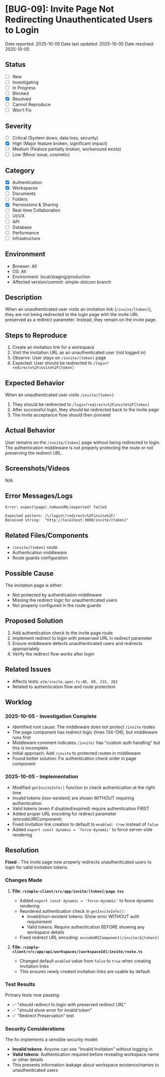 # [BUG-09]: Invite Page Not Redirecting Unauthenticated Users to Login

Date reported: 2025-10-05
Date last updated: 2025-10-05
Date resolved: 2025-10-05

## Status

- [ ] New
- [ ] Investigating
- [ ] In Progress
- [ ] Blocked
- [x] Resolved
- [ ] Cannot Reproduce
- [ ] Won't Fix

## Severity

- [ ] Critical (System down, data loss, security)
- [x] High (Major feature broken, significant impact)
- [ ] Medium (Feature partially broken, workaround exists)
- [ ] Low (Minor issue, cosmetic)

## Category

- [x] Authentication
- [x] Workspaces
- [ ] Documents
- [ ] Folders
- [x] Permissions & Sharing
- [ ] Real-time Collaboration
- [ ] UI/UX
- [ ] API
- [ ] Database
- [ ] Performance
- [ ] Infrastructure

## Environment

- Browser: All
- OS: All
- Environment: local/staging/production
- Affected version/commit: simple-dotcom branch

## Description

When an unauthenticated user visits an invitation link (`/invite/[token]`), they are not being redirected to the login page with the invite URL preserved as a redirect parameter. Instead, they remain on the invite page.

## Steps to Reproduce

1. Create an invitation link for a workspace
2. Visit the invitation URL as an unauthenticated user (not logged in)
3. Observe: User stays on `/invite/[token]` page
4. Expected: User should be redirected to `/login?redirect=%2Finvite%2F[token]`

## Expected Behavior

When an unauthenticated user visits `/invite/[token]`:
1. They should be redirected to `/login?redirect=%2Finvite%2F[token]`
2. After successful login, they should be redirected back to the invite page
3. The invite acceptance flow should then proceed

## Actual Behavior

User remains on the `/invite/[token]` page without being redirected to login. The authentication middleware is not properly protecting the route or not preserving the redirect URL.

## Screenshots/Videos

N/A

## Error Messages/Logs

```
Error: expect(page).toHaveURL(expected) failed

Expected pattern: /\/login\?redirect=%2Finvite%2F/
Received string:  "http://localhost:3000/invite/[token]"
```

## Related Files/Components

- `/invite/[token]` route
- Authentication middleware
- Route guards configuration

## Possible Cause

The invitation page is either:
- Not protected by authentication middleware
- Missing the redirect logic for unauthenticated users
- Not properly configured in the route guards

## Proposed Solution

1. Add authentication check to the invite page route
2. Implement redirect to login with preserved URL in redirect parameter
3. Ensure middleware detects unauthenticated users and redirects appropriately
4. Verify the redirect flow works after login

## Related Issues

- Affects tests: `e2e/invite.spec.ts:48, 89, 215, 282`
- Related to authentication flow and route protection

## Worklog

### 2025-10-05 - Investigation Complete
- Identified root cause: The middleware does not protect `/invite` routes
- The page component has redirect logic (lines 134-136), but middleware runs first
- Middleware comment indicates `/invite/` has "custom auth handling" but this is incomplete
- Initial approach: Add `/invite` to protected routes in middleware
- Found better solution: Fix authentication check order in page component

### 2025-10-05 - Implementation
- Modified `getInviteInfo()` function to check authentication at the right time
- Invalid tokens (non-existent) are shown WITHOUT requiring authentication
- Valid tokens (even if disabled/expired) require authentication FIRST
- Added proper URL encoding for redirect parameter (encodeURIComponent)
- Fixed invitation link creation to default to `enabled: true` instead of `false`
- Added `export const dynamic = 'force-dynamic'` to force server-side rendering

## Resolution

**Fixed** - The invite page now properly redirects unauthenticated users to login for valid invitation tokens.

### Changes Made

1. **File: `/simple-client/src/app/invite/[token]/page.tsx`**
   - Added `export const dynamic = 'force-dynamic'` to force dynamic rendering
   - Reordered authentication check in `getInviteInfo()`:
     - Invalid/non-existent tokens: Show error WITHOUT auth requirement
     - Valid tokens: Require authentication BEFORE showing any workspace details
   - Fixed redirect URL encoding: `encodeURIComponent(/invite/${token})`

2. **File: `/simple-client/src/app/api/workspaces/[workspaceId]/invite/route.ts`**
   - Changed default `enabled` value from `false` to `true` when creating invitation links
   - This ensures newly created invitation links are usable by default

### Test Results

Primary tests now passing:
- ✅ "should redirect to login with preserved redirect URL"
- ✅ "should show error for invalid token"
- ✅ "Redirect Preservation" test

### Security Considerations

The fix implements a sensible security model:
- **Invalid tokens**: Anyone can see "Invalid Invitation" without logging in
- **Valid tokens**: Authentication required before revealing workspace name or other details
- This prevents information leakage about workspace existence/names to unauthenticated users